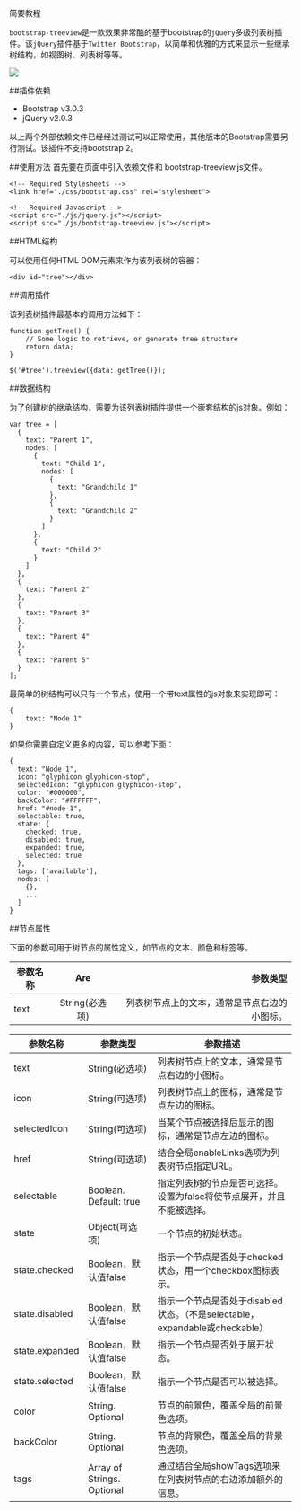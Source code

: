 
简要教程

`bootstrap-treeview`是一款效果非常酷的基于bootstrap的`jQuery`多级列表树插件。该`jQuery`插件基于`Twitter Bootstrap`，以简单和优雅的方式来显示一些继承树结构，如视图树、列表树等等。

![](http://i.imgur.com/CaCm44c.png)

##插件依赖
- Bootstrap v3.0.3
- jQuery v2.0.3

以上两个外部依赖文件已经经过测试可以正常使用，其他版本的Bootstrap需要另行测试。该插件不支持bootstrap 2。

##使用方法
首先要在页面中引入依赖文件和 bootstrap-treeview.js文件。

	<!-- Required Stylesheets -->
	<link href="./css/bootstrap.css" rel="stylesheet">
	 
	<!-- Required Javascript -->
	<script src="./js/jquery.js"></script>
	<script src="./js/bootstrap-treeview.js"></script>

##HTML结构

可以使用任何HTML DOM元素来作为该列表树的容器：

	<div id="tree"></div>

##调用插件

该列表树插件最基本的调用方法如下：

	function getTree() {
	    // Some logic to retrieve, or generate tree structure
	    return data;
	}
	 
	$('#tree').treeview({data: getTree()});

##数据结构

为了创建树的继承结构，需要为该列表树插件提供一个嵌套结构的js对象。例如：

	var tree = [
	  {
	    text: "Parent 1",
	    nodes: [
	      {
	        text: "Child 1",
	        nodes: [
	          {
	            text: "Grandchild 1"
	          },
	          {
	            text: "Grandchild 2"
	          }
	        ]
	      },
	      {
	        text: "Child 2"
	      }
	    ]
	  },
	  {
	    text: "Parent 2"
	  },
	  {
	    text: "Parent 3"
	  },
	  {
	    text: "Parent 4"
	  },
	  {
	    text: "Parent 5"
	  }
	];

最简单的树结构可以只有一个节点，使用一个带text属性的js对象来实现即可：

	{
	    text: "Node 1"
	}

如果你需要自定义更多的内容，可以参考下面：


	{
	  text: "Node 1",
	  icon: "glyphicon glyphicon-stop",
	  selectedIcon: "glyphicon glyphicon-stop",
	  color: "#000000",
	  backColor: "#FFFFFF",
	  href: "#node-1",
	  selectable: true,
	  state: {
	    checked: true,
	    disabled: true,
	    expanded: true,
	    selected: true
	  },
	  tags: ['available'],
	  nodes: [
	    {},
	    ...
	  ]
	}

##节点属性

下面的参数可用于树节点的属性定义，如节点的文本、颜色和标签等。


| 参数名称        | Are           | 参数类型  |
| ------------- |:-------------:| -----:|
| text     | String(必选项)  | 列表树节点上的文本，通常是节点右边的小图标。 |


参数名称|参数类型|参数描述
-----|------|----
text|String(必选项)|列表树节点上的文本，通常是节点右边的小图标。
icon|String(可选项)|列表树节点上的图标，通常是节点左边的图标。
selectedIcon|String(可选项)|当某个节点被选择后显示的图标，通常是节点左边的图标。
href|String(可选项)|结合全局enableLinks选项为列表树节点指定URL。
selectable|Boolean. Default: true|指定列表树的节点是否可选择。设置为false将使节点展开，并且不能被选择。
state|Object(可选项)|一个节点的初始状态。
state.checked|Boolean，默认值false|指示一个节点是否处于checked状态，用一个checkbox图标表示。
state.disabled|Boolean，默认值false|指示一个节点是否处于disabled状态。（不是selectable，expandable或checkable）
state.expanded|Boolean，默认值false|指示一个节点是否处于展开状态。
state.selected|Boolean，默认值false|指示一个节点是否可以被选择。
color|String. Optional|节点的前景色，覆盖全局的前景色选项。
backColor|String. Optional|节点的背景色，覆盖全局的背景色选项。
tags|Array of Strings. Optional|通过结合全局showTags选项来在列表树节点的右边添加额外的信息。